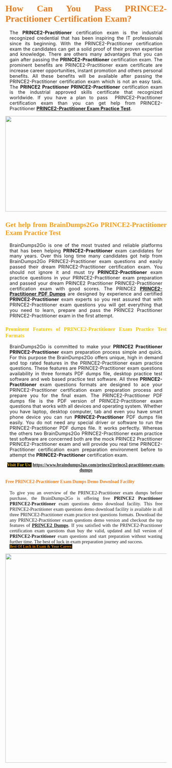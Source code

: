 <h1 style="text-align: justify;"><span style="font-family:Georgia,serif;"><span style="color:#e67e22;"><strong>How Can You Pass PRINCE2-Practitioner Certification Exam?</strong></span></span></h1>

<p style="text-align:justify; margin:0in 10pt"><span style="font-size:11pt"><span style="line-height:115%"><span sans-serif="" style="font-family:Calibri,">The <strong>PRINCE2-Practitioner</strong> certification exam is the industrial recognized credential that has been inspiring the IT professionals since its beginning. With the PRINCE2-Practitioner certification exam the candidates can get a solid proof of their proven expertise and knowledge. There are others many advantages that you can gain after passing the <strong> PRINCE2-Practitioner</strong> certification exam. The prominent benefits are PRINCE2-Practitioner exam certificate are increase career opportunities, instant promotion and others personal benefits. All these benefits will be available after passing the PRINCE2-Practitioner certification exam which is not an easy task. The <strong>PRINCE2 Practitioner PRINCE2-Practitioner</strong> certification exam is the industrial approved skills certificate that recognized worldwide. If you have a plan to pass  PRINCE2-Practitioner certification exam than you can get help from PRINCE2-Practitioner <strong><a href="https://www.braindumps2go.com/prince2/prince2-practitioner-exam-dumps">PRINCE2-Practitioner Exam Practice Test</a></strong>.</span></span></span></p>

<p style="text-align: center;"><a href="https://www.braindumps2go.com/prince2/prince2-practitioner-exam-dumps"><img alt="" src="https://i.imgur.com/Oa51Xhq.jpeg" style="width: 750px; height: 297px;" /><span style="display: none;"> </span></a></p>

<h2 style="text-align: justify;"><span style="font-family:Georgia,serif;"><span style="color:#f39c12;"><strong>Get help from BrainDumps2Go PRINCE2-Practitioner Exam Practice Test</strong></span></span></h2>

<p style="text-align:justify; margin:0in 10pt"><span style="font-size:11pt"><span style="line-height:115%"><span sans-serif="" style="font-family:Calibri,">BrainDumps2Go is one of the most trusted and reliable platforms that has been helping <strong>PRINCE2-Practitioner</strong> exam candidates for many years. Over this long time many candidates got help from BrainDumps2Go PRINCE2-Practitioner exam questions and easily passed their dream PRINCE2-Practitioner certification exam. You should not ignore it and must try <strong>PRINCE2-Practitioner</strong> exam practice questions in your PRINCE2-Practitioner exam preparation and passed your dream PRINCE2 Practitioner PRINCE2-Practitioner certification exam with good scores. The PRINCE2 <strong><a href="https://www.braindumps2go.com/prince2/prince2-practitioner-exam-dumps">PRINCE2-Practitioner PDF Dumps</a></strong> are designed by experience and certified <strong> PRINCE2-Practitioner</strong> exam experts so you rest assured that with PRINCE2-Practitioner exam questions you will get everything that you need to learn, prepare and pass the PRINCE2 Practitioner PRINCE2-Practitioner exam in the first attempt. </span></span></span></p>

<h3 style="text-align: justify;"><span style="font-family:Georgia,serif;"><span style="color:#f1c40f;"><strong>Prominent Features of PRINCE2-Practitioner Exam Practice Test Formats</strong></span></span></h3>

<p style="text-align:justify; margin:0in 10pt"><span style="font-size:11pt"><span style="line-height:115%"><span sans-serif="" style="font-family:Calibri,">BrainDumps2Go is committed to make your <strong>PRINCE2 Practitioner PRINCE2-Practitioner</strong> exam preparation process simple and quick. For this purpose the BrainDumps2Go offers unique, high in demand and top rated features in the PRINCE2-Practitioner exam practice questions. These features are PRINCE2-Practitioner exam questions availability in three formats PDF dumps file, desktop practice test software and web based practice test software. All three <strong> PRINCE2-Practitioner</strong> exam questions formats are designed to ace your PRINCE2-Practitioner certification exam preparation process and prepare you for the final exam. The PRINCE2-Practitioner PDF dumps file is the PDF version of PRINCE2-Practitioner exam questions that works with all devices and operating system. Whether you have laptop, desktop computer, tab and even you have smart phone device you can run <strong> PRINCE2-Practitioner</strong> PDF dumps file easily. You do not need any special driver or software to run the PRINCE2-Practitioner PDF dumps file. It works perfectly. Whereas the others two BrainDumps2Go PRINCE2-Practitioner exam practice test software are concerned both are the mock PRINCE2 Practitioner PRINCE2-Practitioner exam and will provide you real time PRINCE2-Practitioner certification exam preparation environment before to attempt the <strong> PRINCE2-Practitioner</strong> certification exam.</span></span></span></p>

<p style="text-align: center;"><span style="font-family:Georgia,serif;"><strong><span style="color:#f1c40f;"><span style="background-color:#000000;">Visit For Us:</span></span> <a href="https://www.braindumps2go.com/prince2/prince2-practitioner-exam-dumps">https://www.braindumps2go.com/prince2/prince2-practitioner-exam-dumps</a></strong></span></p>

<h4 style="text-align: justify;"><span style="font-family:Georgia,serif;"><span style="color:#e67e22;"><strong>Free PRINCE2-Practitioner Exam Dumps Demo Download Facility</strong></span></span></h4>

<p style="text-align:justify; margin:0in 10pt"><span style="font-size:11pt"><span style="line-height:115%"><span sans-serif="" style="font-family:Calibri,"><span style="font-family:Georgia,serif;">To give you an overview of the PRINCE2-Practitioner exam dumps before purchase, the BrainDumps2Go is offering free <strong>PRINCE2 Practitioner PRINCE2-Practitioner</strong> exam questions demo download facility. This free PRINCE2-Practitioner exam questions demo download facility is available in all three PRINCE2-Practitioner exam practice test questions formats. Download the any PRINCE2-Practitioner exam questions demo version and checkout the top features of <strong><a href="https://www.braindumps2go.com/prince2-exam-dumps">PRINCE2 Dumps</a></strong>. If you satisfied with the PRINCE2-Practitioner certification exam questions than buy the valid, updated and full version of <strong> PRINCE2-Practitioner</strong> exam questions and start preparation without wasting further time. The best of luck in exam preparation journey and success.</span></span></span></span></p>

<p style="text-align:justify; margin:0in 10pt"><strong><span style="font-size:12px;"><span style="color:#f39c12;"><span style="font-family:Georgia,serif;"><strong><span style="line-height:115%"><span style="background-color:#000000;">Best Of Luck in Exam & Your Career.</span></span></strong></span></span></span></strong></p>

<p style="text-align: center;"><strong><a href="https://www.braindumps2go.com/prince2/prince2-practitioner-exam-dumps"><img alt="" src="https://i.imgur.com/71HcEHp.jpeg" style="width: 600px; height: 650px;" /></a></strong></p>
